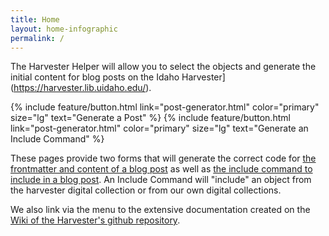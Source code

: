 ```yaml
---
title: Home
layout: home-infographic
permalink: /
---
```



The Harvester Helper will allow you to select the objects and generate the initial content for blog posts on the Idaho Harvester](https://harvester.lib.uidaho.edu/). 


{% include feature/button.html link="post-generator.html" color="primary" size="lg" text="Generate a Post" %}
{% include feature/button.html link="post-generator.html" color="primary" size="lg" text="Generate an Include Command" %}

These pages provide two forms that will generate the correct code for [the frontmatter and content of a blog post](post-generator.html) as well as [the include command to include in a blog post](include-generator.html). An Include Command will "include" an object from the harvester digital collection or from our own digital collections.


We also link via the menu to the extensive documentation created on the [Wiki of the Harvester's github repository](https://github.com/uidaholib/spec-lumber/wiki).
